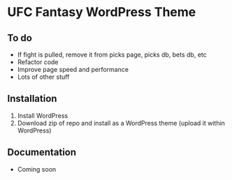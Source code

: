 # UFC Fantasy WordPress Theme

## To do

* If fight is pulled, remove it from picks page, picks db, bets db, etc
* Refactor code
* Improve page speed and performance
* Lots of other stuff

## Installation

1) Install WordPress
2) Download zip of repo and install as a WordPress theme (upload it within WordPress)

## Documentation

* Coming soon
